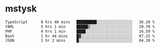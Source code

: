 # mstysk

<!--START_SECTION:waka-->

```txt
TypeScript      8 hrs 48 mins   █████████░░░░░░░░░░░░░░░░   36.28 %
YAML            5 hrs 1 min     █████▒░░░░░░░░░░░░░░░░░░░   20.70 %
PHP             4 hrs 1 min     ████░░░░░░░░░░░░░░░░░░░░░   16.59 %
Bash            1 hr 44 mins    █▓░░░░░░░░░░░░░░░░░░░░░░░   07.15 %
JSON            1 hr 2 mins     █░░░░░░░░░░░░░░░░░░░░░░░░   04.30 %
```

<!--END_SECTION:waka-->

